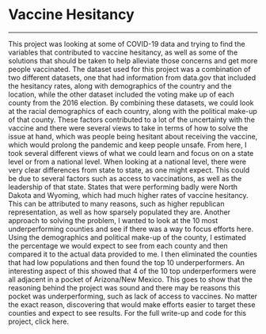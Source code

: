 # Vaccine Hesitancy
---
This project was looking at some of COVID-19 data and trying to find the variables that contributed to vaccine hesitancy, as well as some of the solutions that should be taken to help alleviate those concerns and get more people vaccinated. The dataset used for this project was a combination of two different datasets, one that had information from data.gov that included the hesitancy rates, along with demographics of the country and the location, while the other dataset included the voting make up of each county from the 2016 election. 
    By combining these datasets, we could look at the racial demographics of each country, along with the political make-up of that county. These factors contributed to a lot of the uncertainty with the vaccine and there were several views to take in terms of how to solve the issue at hand, which was people being hesitant about receiving the vaccine, which would prolong the pandemic and keep people unsafe. 
    From here, I took several different views of what we could learn and focus on on a state level or from a national level. When looking at a national level, there were very clear differences from state to state, as one might expect. This could be due to several factors such as access to vaccinations, as well as the leadership of that state. States that were performing badly were North Dakota and Wyoming, which had much higher rates of vaccine hesitancy. This can be attributed to many reasons, such as higher republican representation, as well as how sparsely populated they are. 
    Another approach to solving the problem, I wanted to look at the 10 most underperforming counties and see if there was a way to focus efforts here. Using the demographics and political make-up of the county, I estimated the percentage we would expect to see from each county and then compared it to the actual data provided to me. I then eliminated the counties that had low populations and then found the top 10 underperformers. An interesting aspect of this showed that 4 of the 10 top underperformers were all adjacent in a pocket of Arizona/New Mexico. This goes to show that the reasoning behind the project was sound and there may be reasons this pocket was underperforming, such as lack of access to vaccines. No matter the exact reason, discovering that would make efforts easier to target these counties and expect to see results. 
    For the full write-up and code for this project, click here.
